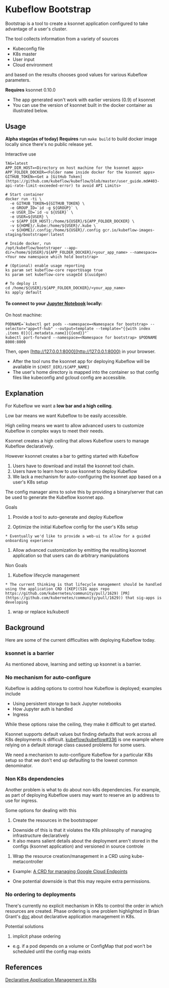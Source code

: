 # Kubeflow Bootstrap

Bootstrap is a tool to create a ksonnet application configured to take advantage
of a user's cluster.

The tool collects information from a variety of sources

- Kubeconfig file
- K8s master
- User input
- Cloud environment

and based on the results chooses good values for various Kubeflow parameters.

**Requires** ksonnet 0.10.0

  - The app generated won't work with earlier versions (0.9) of ksonnet
  - You can use the version of ksonnet built in the docker container as illustrated below.

## Usage

**Alpha stage(as of today) Requires** run ```make build``` to build docker image locally since there's no public release yet.

Interactive use

```
TAG=latest
APP_DIR_HOST=<Directory on host machine for the ksonnet apps>
APP_FOLDER_DOCKER=<Folder name inside docker for the ksonnet apps>
GITHUB_TOKEN=<Get a [GitHub Token](https://github.com/kubeflow/kubeflow/blob/master/user_guide.md#403-api-rate-limit-exceeded-error) to avoid API Limits>

# Start container
docker run -ti \
  -e GITHUB_TOKEN=${GITHUB_TOKEN} \
  -e GROUP_ID=`id -g ${GROUP}` \
  -e USER_ID=`id -u ${USER}` \
  -e USER=${USER} \
  -v ${APP_DIR_HOST}:/home/${USER}/${APP_FOLDER_DOCKER} \
  -v ${HOME}/.kube:/home/${USER}/.kube \
  -v ${HOME}/.config:/home/${USER}/.config gcr.io/kubeflow-images-staging/bootstraper:latest

# Inside docker, run
/opt/kubeflow/bootstraper --app-dir=/home/${USER}/${APP_FOLDER_DOCKER}/<your_app_name> --namespace=<Your new namespace which hold bootstrap>

# (Optional) enable usage reporting
ks param set kubeflow-core reportUsage true
ks param set kubeflow-core usageId $(uuidgen)

# To deploy it
cd /home/${USER}/${APP_FOLDER_DOCKER}/<your_app_name>
ks apply default
```

#### To connect to your [Jupyter Notebook](http://jupyter.org/index.html) locally:
On host machine:
```
PODNAME=`kubectl get pods --namespace=<Namespace for bootstrap> --selector="app=tf-hub" --output=template --template="{{with index .items 0}}{{.metadata.name}}{{end}}"`
kubectl port-forward --namespace=<Namespace for bootstrap> $PODNAME 8000:8000
```
Then, open [http://127.0.0.1:8000](http://127.0.0.1:8000) in your browser.

* After the tool runs the ksonnet app for deploying Kubeflow will be available in `${HOST_DIR}/${APP_NAME}`
* The user's home directory is mapped into the container so that
  config files like kubeconfig and gcloud config are accessible.

## Explanation
For Kubeflow we want a **low bar and a high ceiling**.

Low bar means we want Kubeflow to be easily accessible.

High ceiling means we want to allow advanced users to customize Kubeflow in complex ways to meet their needs.

Ksonnet creates a high ceiling that allows Kubeflow users to manage Kubeflow declaratively.

However ksonnet creates a bar to getting started with Kubeflow

1. Users have to download and install the ksonnet tool chain.
1. Users have to learn how to use ksonnet to deploy Kubeflow
1. We lack a mechanism for auto-configuring the ksonnet app based on a user's K8s setup

The config manager aims to solve this by providing a binary/server that can be used to generate
the Kubeflow ksonnet app.

Goals
  1. Provide a tool to auto-generate and deploy Kubeflow

  1. Optimize the initial Kubeflow config for the user's K8s setup

  	* Eventually we'd like to provide a web-ui to allow for a guided onboarding experience

  1. Allow advanced customization by emitting the resulting ksonnet application so that users can do arbitrary
     manipulations

Non Goals

  1. Kubeflow lifecycle management

  	* The current thinking is that lifecycle management should be handled using the application CRD ([KEP](SIG apps repo https://github.com/kubernetes/community/pull/1629) [PR](https://github.com/kubernetes/community/pull/1629)) that sig-apps is developing

  1. wrap or replace ks/kubectl


## Background

Here are some of the current difficulties with deploying Kubeflow today.

### ksonnet is a barrier

As mentioned above, learning and setting up ksonnet is a barrier.

### No mechanism for auto-configure

Kubeflow is adding options to control how Kubeflow is deployed; examples include

- Using persistent storage to back Jupyter notebooks
- How Jupyter auth is handled
- Ingress

While these options raise the ceiling, they make it difficult to get started.

Ksonnet supports default values but finding defaults that work across all K8s deployments is difficult.
[kubeflow/kubeflow#336](https://github.com/kubeflow/kubeflow/issues/336) is one example where relying on a default
storage class caused problems for some users.

We need a mechanism to auto-configure Kubeflow for a particular K8s setup so that we don't end up defaulting
to the lowest common denominator.

### Non K8s dependencies

Another problem is what to do about non-k8s dependencies. For example, as part of deploying Kubeflow users may want to reserve
an ip address to use for ingress.

Some options for dealing with this

1. Create the resources in the bootstrapper

- Downside of this is that it violates the K8s philosophy of managing infrastructure
  declaratively
- It also means salient details about the deployment aren't stored in the configs
  (ksonnet application) and versioned in source controle

1. Wrap the resource creation/management in a CRD using kube-metacontroller

  - Example: [A CRD for managing Google Cloud Endpoints](https://github.com/danisla/cloud-endpoints-controller)

  - One potential downside is that this may require extra permissions.

### No ordering to deployments

There's currently no explicit mechanism in K8s to control the order in which resources are created. Phase ordering is one problem
highlighted in Brian Grant's [doc](https://goo.gl/T66ZcD) about declarative application management in K8s.

Potential solutions

1. implicit phase ordering

  - e.g. if a pod depends on a volume or ConfigMap that pod won't be scheduled
    until the config map exists

## References

[Declarative Application Management in K8s](https://goo.gl/T66ZcD)
